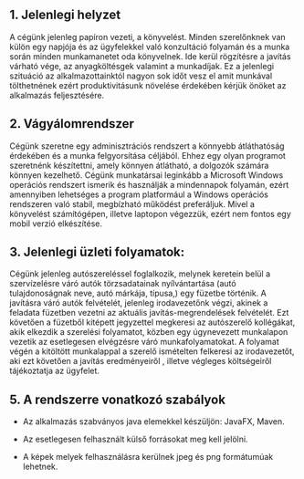 ## 1. **Jelenlegi helyzet**

A cégünk jelenleg papíron vezeti, a könyvelést. Minden szerelőnknek van külön egy napjója és az ügyfelekkel való konzultáció folyamán és a munka során minden munkamanetet oda könyvelnek. Ide kerül rögzítésre a javítás várható vége, az anyagköltésgek valamint a munkadíjak. Ez a jelenlegi szituáció az alkalmazottainktól nagyon sok időt vesz el amit munkával tölthetnének ezért produktivitásunk növelése érdekében kérjük önöket az alkalmazás feljesztésére.

## 2. **Vágyálomrendszer**

Cégünk szeretne egy adminisztrációs rendszert a könnyebb átláthatóság érdekében és a munka felgyorsítása céljából. Ehhez egy olyan programot szeretnénk készítettni, amely könnyen átlátható, a dolgozók számára könnyen kezelhető. Cégünk munkatársai leginkább a Microsoft Windows operációs rendszert ismerik és használják a mindennapok folyamán, ezért amennyiben lehetséges a program platformául a Windows operációs rendszeren való stabil, megbízható működést preferáljuk. Mivel a könyvelést számítógépen, illetve laptopon végezzük, ezért nem fontos egy mobil verzió elkészítése.

## 3. **Jelenlegi üzleti folyamatok:**

Cégünk jelenleg autószereléssel foglalkozik, melynek keretein belül a szervízelésre váró autók törzsadatainak nyílvántartása (autó tulajdonoságnak neve, autó márkája, típusa,) egy füzetbe történik.
A javításra váró autók felvételét, jelenleg irodavezetőnk végzi, akinek a feladata füzetben vezetni az aktuális javítás-megrendelések felvételét. Ezt követően a füzetből kitépett jegyzettel megkeresi az autószerelő kollégákat, akik elkezdik a szerelési folyamatot, közben egy úgynevezett munkalapon vezetik az esetlegesen elvégzésre váró munkafolyamatokat. A folyamat végén a kitöltött munkalappal a szerelő ismételten felkeresi az irodavezetőt, aki ezt követően a javítás eredményeiről , illetve végleges költségeiről tájékoztatja az ügyfelet.

## 5. **A rendszerre vonatkozó szabályok**

* Az alkalmazás szabványos java elemekkel készüljön: JavaFX, Maven.

* Az esetlegesen felhasznált külső forrásokat meg kell jelölni.

* A képek melyek felhasználásra kerülnek jpeg és png formátumúak lehetnek.